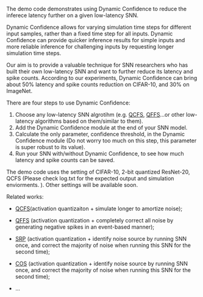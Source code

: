 The demo code demonstrates using Dynamic Confidence to reduce the inferece latency further on a given low-latency SNN. 

Dynamic Confidence allows for varying simulation time steps for different input samples, rather than a fixed time step for all inputs. Dynamic Confidence can provide quicker inference results for simple inputs and more reliable inference for challenging inputs by requesting longer simulation time steps.

Our aim is to provide a valuable technique for SNN researchers who has built their own low-latency SNN and want to further reduce its latency and spike counts. According to our experiments, Dynamic Confidence can bring about 50% latency and spike counts reduction on CIFAR-10, and 30% on ImageNet.



There are four steps to use Dynamic Confidence:
1. Choose any low-latency SNN algrotihm (e.g. [QCFS](https://arxiv.org/pdf/2303.04347.pdf), [QFFS](https://www.frontiersin.org/articles/10.3389/fnins.2022.918793/full)...or other low-latency algorithms based on them/similar to them).
2. Add the Dynamic Confidence module at the end of your SNN model.
3. Calculate the only parameter, confidence threshold, in the Dynamic Confidence module (Do not worry too much on this step, this parameter is super robust to its value).
4. Run your SNN with/without Dynamic Confidence, to see how much latency and spike counts can be saved. 


The demo code uses the setting of CIFAR-10, 2-bit quantized ResNet-20, QCFS (Please check log.txt for the expected output and simulation enviorments.
). Other settings will be available soon.


Related works:

* [QCFS](https://arxiv.org/pdf/2303.04347.pdf)(activation quantizaiton + simulate longer to amortize noise);

* [QFFS](https://www.frontiersin.org/articles/10.3389/fnins.2022.918793/full) (activation quantization + completely correct all noise by generating negative spikes in an event-based manner);

* [SRP](https://arxiv.org/pdf/2302.02091.pdf) (activation quantization + identify noise source by running SNN once, and correct the majority of noise when running this SNN for the second time);

* [COS](https://arxiv.org/pdf/2302.10685.pdf) (activation quantization + identify noise source by running SNN once, and correct the majority of noise when running this SNN for the second time);
* ...



